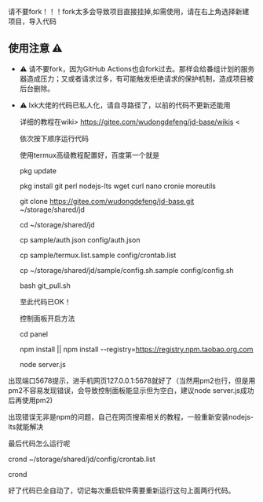 请不要fork！！！fork太多会导致项目直接挂掉,如需使用，请在右上角选择新建项目，导入代码
## 使用注意 :warning:

- :warning: 请不要fork，因为GitHub Actions也会fork过去。那样会给番组计划的服务器造成压力；又或者请求过多，有可能触发拒绝请求的保护机制，造成项目被后台删除。

- :warning: lxk大佬的代码已私人化，请自寻路径了，以前的代码不更新还能用


  详细的教程在wiki> https://gitee.com/wudongdefeng/jd-base/wikis <

  依次按下顺序运行代码  

  
  使用termux高级教程配置好，百度第一个就是  

  pkg update  

  pkg install git perl nodejs-lts wget curl nano cronie moreutils  

  git clone https://gitee.com/wudongdefeng/jd-base.git ~/storage/shared/jd  

  cd  ~/storage/shared/jd  

  cp sample/auth.json config/auth.json  

  cp sample/termux.list.sample config/crontab.list  

  cp ~/storage/shared/jd/sample/config.sh.sample config/config.sh  

  bash git_pull.sh  

  至此代码已OK！  

  控制面板开启方法  

  cd panel  

  npm install || npm install --registry=https://registry.npm.taobao.org.com  

  node server.js  

 出现端口5678提示，进手机网页127.0.0.1:5678就好了（当然用pm2也行，但是用pm2不容易发现错误，会导致控制面板能显示但为空白，建议node server.js成功后再使用pm2) 
  

 出现错误无非是npm的问题，自己在网页搜索相关的教程，一般重新安装nodejs-lts就能解决  

 最后代码怎么运行呢  

 crond ~/storage/shared/jd/config/crontab.list
  
 crond
 
 好了代码已全自动了，切记每次重启软件需要重新运行这句上面两行代码。
  

 
 


